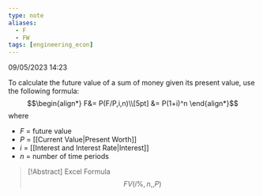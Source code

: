 ```yaml
---
type: note
aliases:
  - F
  - FW
tags: [engineering_econ]
---
```

09/05/2023 14:23

  


To calculate the future value of a sum of money given its present value, use the following formula:
$$\begin{align*}
F&= P(F/P,i,n)\\[5pt]
&= P(1+i)^n
\end{align*}$$
where
- $F$ = future value
- $P$ = [[Current Value|Present Worth]]
- $i$ = [[Interest and Interest Rate|Interest]]
- $n$ = number of time periods


>[!Abstract] Excel Formula
>$$
FV(i\%,n,,P)
$$

